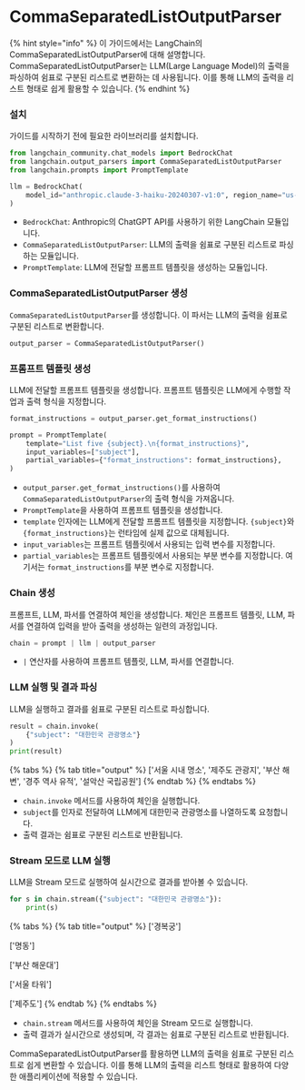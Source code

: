 # CommaSeparatedListOutputParser

{% hint style="info" %}
이 가이드에서는 LangChain의 CommaSeparatedListOutputParser에 대해 설명합니다. CommaSeparatedListOutputParser는 LLM(Large Language Model)의 출력을 파싱하여 쉼표로 구분된 리스트로 변환하는 데 사용됩니다. 이를 통해 LLM의 출력을 리스트 형태로 쉽게 활용할 수 있습니다.
{% endhint %}

### 설치

가이드를 시작하기 전에 필요한 라이브러리를 설치합니다.

```python
from langchain_community.chat_models import BedrockChat
from langchain.output_parsers import CommaSeparatedListOutputParser
from langchain.prompts import PromptTemplate

llm = BedrockChat(
    model_id="anthropic.claude-3-haiku-20240307-v1:0", region_name="us-east-1"
)
```

* `BedrockChat`: Anthropic의 ChatGPT API를 사용하기 위한 LangChain 모듈입니다.
* `CommaSeparatedListOutputParser`: LLM의 출력을 쉼표로 구분된 리스트로 파싱하는 모듈입니다.
* `PromptTemplate`: LLM에 전달할 프롬프트 템플릿을 생성하는 모듈입니다.

### CommaSeparatedListOutputParser 생성

`CommaSeparatedListOutputParser`를 생성합니다. 이 파서는 LLM의 출력을 쉼표로 구분된 리스트로 변환합니다.

```python
output_parser = CommaSeparatedListOutputParser()
```

### 프롬프트 템플릿 생성

LLM에 전달할 프롬프트 템플릿을 생성합니다. 프롬프트 템플릿은 LLM에게 수행할 작업과 출력 형식을 지정합니다.

```python
format_instructions = output_parser.get_format_instructions()

prompt = PromptTemplate(
    template="List five {subject}.\n{format_instructions}",
    input_variables=["subject"],
    partial_variables={"format_instructions": format_instructions},
)
```

* `output_parser.get_format_instructions()`를 사용하여 `CommaSeparatedListOutputParser`의 출력 형식을 가져옵니다.
* `PromptTemplate`을 사용하여 프롬프트 템플릿을 생성합니다.
* `template` 인자에는 LLM에게 전달할 프롬프트 템플릿을 지정합니다. `{subject}`와 `{format_instructions}`는 런타임에 실제 값으로 대체됩니다.
* `input_variables`는 프롬프트 템플릿에서 사용되는 입력 변수를 지정합니다.
* `partial_variables`는 프롬프트 템플릿에서 사용되는 부분 변수를 지정합니다. 여기서는 `format_instructions`를 부분 변수로 지정합니다.

### Chain 생성

프롬프트, LLM, 파서를 연결하여 체인을 생성합니다. 체인은 프롬프트 템플릿, LLM, 파서를 연결하여 입력을 받아 출력을 생성하는 일련의 과정입니다.

```python
chain = prompt | llm | output_parser
```

* `|` 연산자를 사용하여 프롬프트 템플릿, LLM, 파서를 연결합니다.

### LLM 실행 및 결과 파싱

LLM을 실행하고 결과를 쉼표로 구분된 리스트로 파싱합니다.

```python
result = chain.invoke(
    {"subject": "대한민국 관광명소"}
)
print(result)
```

{% tabs %}
{% tab title="output" %}
\['서울 시내 명소', '제주도 관광지', '부산 해변', '경주 역사 유적', '설악산 국립공원']
{% endtab %}
{% endtabs %}

* `chain.invoke` 메서드를 사용하여 체인을 실행합니다.
* `subject`를 인자로 전달하여 LLM에게 대한민국 관광명소를 나열하도록 요청합니다.
* 출력 결과는 쉼표로 구분된 리스트로 반환됩니다.

### Stream 모드로 LLM 실행

LLM을 Stream 모드로 실행하여 실시간으로 결과를 받아볼 수 있습니다.

```python
for s in chain.stream({"subject": "대한민국 관광명소"}):
    print(s)
```

{% tabs %}
{% tab title="output" %}
\['경복궁']

\['명동']&#x20;

\['부산 해운대']&#x20;

\['서울 타워']&#x20;

\['제주도']
{% endtab %}
{% endtabs %}

* `chain.stream` 메서드를 사용하여 체인을 Stream 모드로 실행합니다.
* 출력 결과가 실시간으로 생성되며, 각 결과는 쉼표로 구분된 리스트로 반환됩니다.

CommaSeparatedListOutputParser를 활용하면 LLM의 출력을 쉼표로 구분된 리스트로 쉽게 변환할 수 있습니다. 이를 통해 LLM의 출력을 리스트 형태로 활용하여 다양한 애플리케이션에 적용할 수 있습니다.
